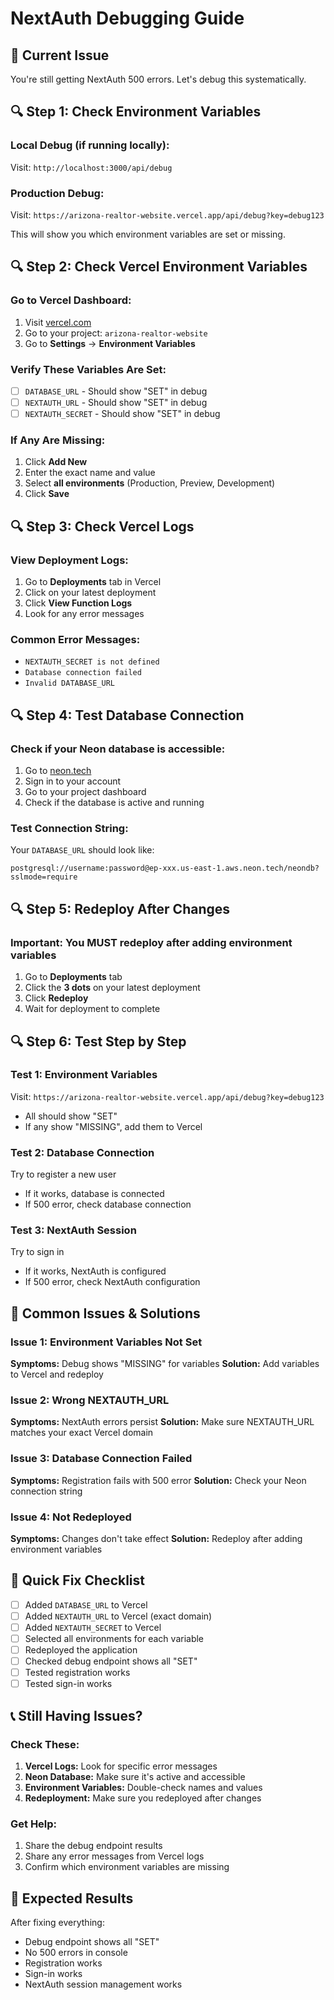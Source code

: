 # NextAuth Debugging Guide

## 🚨 Current Issue
You're still getting NextAuth 500 errors. Let's debug this systematically.

## 🔍 Step 1: Check Environment Variables

### Local Debug (if running locally):
Visit: `http://localhost:3000/api/debug`

### Production Debug:
Visit: `https://arizona-realtor-website.vercel.app/api/debug?key=debug123`

This will show you which environment variables are set or missing.

## 🔍 Step 2: Check Vercel Environment Variables

### Go to Vercel Dashboard:
1. Visit [vercel.com](https://vercel.com)
2. Go to your project: `arizona-realtor-website`
3. Go to **Settings** → **Environment Variables**

### Verify These Variables Are Set:
- [ ] `DATABASE_URL` - Should show "SET" in debug
- [ ] `NEXTAUTH_URL` - Should show "SET" in debug  
- [ ] `NEXTAUTH_SECRET` - Should show "SET" in debug

### If Any Are Missing:
1. Click **Add New**
2. Enter the exact name and value
3. Select **all environments** (Production, Preview, Development)
4. Click **Save**

## 🔍 Step 3: Check Vercel Logs

### View Deployment Logs:
1. Go to **Deployments** tab in Vercel
2. Click on your latest deployment
3. Click **View Function Logs**
4. Look for any error messages

### Common Error Messages:
- `NEXTAUTH_SECRET is not defined`
- `Database connection failed`
- `Invalid DATABASE_URL`

## 🔍 Step 4: Test Database Connection

### Check if your Neon database is accessible:
1. Go to [neon.tech](https://neon.tech)
2. Sign in to your account
3. Go to your project dashboard
4. Check if the database is active and running

### Test Connection String:
Your `DATABASE_URL` should look like:
```
postgresql://username:password@ep-xxx.us-east-1.aws.neon.tech/neondb?sslmode=require
```

## 🔍 Step 5: Redeploy After Changes

### Important: You MUST redeploy after adding environment variables
1. Go to **Deployments** tab
2. Click the **3 dots** on your latest deployment
3. Click **Redeploy**
4. Wait for deployment to complete

## 🔍 Step 6: Test Step by Step

### Test 1: Environment Variables
Visit: `https://arizona-realtor-website.vercel.app/api/debug?key=debug123`
- All should show "SET"
- If any show "MISSING", add them to Vercel

### Test 2: Database Connection
Try to register a new user
- If it works, database is connected
- If 500 error, check database connection

### Test 3: NextAuth Session
Try to sign in
- If it works, NextAuth is configured
- If 500 error, check NextAuth configuration

## 🚨 Common Issues & Solutions

### Issue 1: Environment Variables Not Set
**Symptoms:** Debug shows "MISSING" for variables
**Solution:** Add variables to Vercel and redeploy

### Issue 2: Wrong NEXTAUTH_URL
**Symptoms:** NextAuth errors persist
**Solution:** Make sure NEXTAUTH_URL matches your exact Vercel domain

### Issue 3: Database Connection Failed
**Symptoms:** Registration fails with 500 error
**Solution:** Check your Neon connection string

### Issue 4: Not Redeployed
**Symptoms:** Changes don't take effect
**Solution:** Redeploy after adding environment variables

## 🔧 Quick Fix Checklist

- [ ] Added `DATABASE_URL` to Vercel
- [ ] Added `NEXTAUTH_URL` to Vercel (exact domain)
- [ ] Added `NEXTAUTH_SECRET` to Vercel
- [ ] Selected all environments for each variable
- [ ] Redeployed the application
- [ ] Checked debug endpoint shows all "SET"
- [ ] Tested registration works
- [ ] Tested sign-in works

## 📞 Still Having Issues?

### Check These:
1. **Vercel Logs:** Look for specific error messages
2. **Neon Database:** Make sure it's active and accessible
3. **Environment Variables:** Double-check names and values
4. **Redeployment:** Make sure you redeployed after changes

### Get Help:
1. Share the debug endpoint results
2. Share any error messages from Vercel logs
3. Confirm which environment variables are missing

## 🎯 Expected Results

After fixing everything:
- Debug endpoint shows all "SET"
- No 500 errors in console
- Registration works
- Sign-in works
- NextAuth session management works


